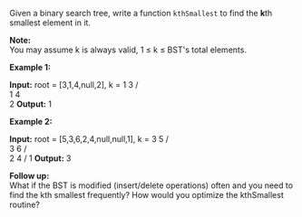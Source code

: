 
Given a binary search tree, write a function  `kthSmallest`  to find the  **k**th smallest element in it.

**Note:**  
You may assume k is always valid, 1 ≤ k ≤ BST's total elements.

**Example 1:**

**Input:** root = [3,1,4,null,2], k = 1
   3
  / \
 1   4
  \
   2
**Output:** 1

**Example 2:**

**Input:** root = [5,3,6,2,4,null,null,1], k = 3
       5
      / \
     3   6
    / \
   2   4
  /
 1
**Output:** 3

**Follow up:**  
What if the BST is modified (insert/delete operations) often and you need to find the kth smallest frequently? How would you optimize the kthSmallest routine?